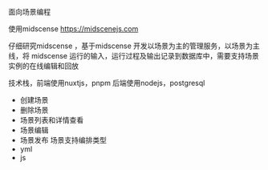 面向场景编程

使用midscense https://midscenejs.com

仔细研究midscense ，基于midscense 开发以场景为主的管理服务，以场景为主线，将 midscense 运行的输入，运行过程及输出记录到数据库中，需要支持场景实例的在线编辑和回放

技术栈，前端使用nuxtjs，pnpm 
后端使用nodejs，postgresql


- 创建场景
- 删除场景
- 场景列表和详情查看
- 场景编辑
- 场景发布
场景支持编排类型
- yml
- js
